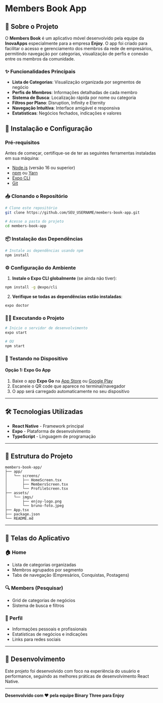 # Members Book App

## 📱 Sobre o Projeto

O **Members Book** é um aplicativo móvel desenvolvido pela equipe da **InovaApps** especialmente para a empresa **Enjoy**. O app foi criado para facilitar o acesso e gerenciamento dos membros da rede de empresários, permitindo navegação por categorias, visualização de perfis e conexão entre os membros da comunidade.

### ✨ Funcionalidades Principais

- **Lista de Categorias**: Visualização organizada por segmentos de negócio
- **Perfis de Membros**: Informações detalhadas de cada membro
- **Sistema de Busca**: Localização rápida por nome ou categoria  
- **Filtros por Plano**: Disruption, Infinity e Eternity
- **Navegação Intuitiva**: Interface amigável e responsiva
- **Estatísticas**: Negócios fechados, indicações e valores

## 🚀 Instalação e Configuração

### Pré-requisitos

Antes de começar, certifique-se de ter as seguintes ferramentas instaladas em sua máquina:

- [Node.js](https://nodejs.org/) (versão 16 ou superior)
- [npm](https://www.npmjs.com/) ou [Yarn](https://yarnpkg.com/)
- [Expo CLI](https://docs.expo.dev/get-started/installation/)
- [Git](https://git-scm.com/)

### 📥 Clonando o Repositório

```bash
# Clone este repositório
git clone https://github.com/SEU_USERNAME/members-book-app.git

# Acesse a pasta do projeto
cd members-book-app
```

### 📦 Instalação das Dependências

```bash
# Instale as dependências usando npm
npm install
```

### ⚙️ Configuração do Ambiente

1. **Instale o Expo CLI globalmente** (se ainda não tiver):
```bash
npm install -g @expo/cli
```

2. **Verifique se todas as dependências estão instaladas**:
```bash
expo doctor
```

### 🏃‍♂️ Executando o Projeto

```bash
# Inicie o servidor de desenvolvimento
expo start

# OU
npm start
```

### 📱 Testando no Dispositivo

#### Opção 1: Expo Go App
1. Baixe o app **Expo Go** na [App Store](https://apps.apple.com/app/expo-go/id982107779) ou [Google Play](https://play.google.com/store/apps/details?id=host.exp.exponent)
2. Escaneie o QR code que aparece no terminal/navegador
3. O app será carregado automaticamente no seu dispositivo

---

## 🛠️ Tecnologias Utilizadas

- **React Native** - Framework principal
- **Expo** - Plataforma de desenvolvimento
- **TypeScript** - Linguagem de programação

---

## 📁 Estrutura do Projeto

```
members-book-app/
├── app/
│   └── screens/
│       ├── HomeScreen.tsx
│       ├── MembersScreen.tsx
│       └── ProfileScreen.tsx
├── assets/
│   └── imgs/
│       ├── enjoy-logo.png
│       └── bruno-foto.jpeg
├── App.tsx
├── package.json
└── README.md
```

---

## 🎨 Telas do Aplicativo

### 🏠 Home
- Lista de categorias organizadas
- Membros agrupados por segmento
- Tabs de navegação (Empresários, Conquistas, Postagens)

### 🔍 Members (Pesquisar)
- Grid de categorias de negócios
- Sistema de busca e filtros

### 👤 Perfil
- Informações pessoais e profissionais
- Estatísticas de negócios e indicações
- Links para redes sociais

---

## 🤝 Desenvolvimento

Este projeto foi desenvolvido com foco na experiência do usuário e performance, seguindo as melhores práticas de desenvolvimento React Native.

---



**Desenvolvido com ❤️ pela equipe Binary Three para Enjoy**
